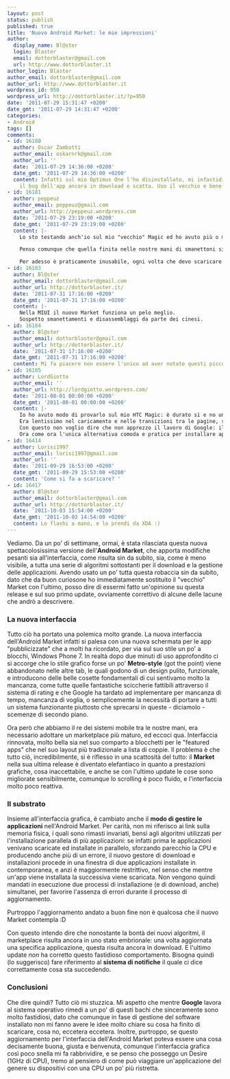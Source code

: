 ```yaml
---
layout: post
status: publish
published: true
title: 'Nuovo Android Market: le mie impressioni'
author:
  display_name: Bl@ster
  login: Blaster
  email: dottorblaster@gmail.com
  url: http://www.dottorblaster.it
author_login: Blaster
author_email: dottorblaster@gmail.com
author_url: http://www.dottorblaster.it
wordpress_id: 950
wordpress_url: http://dottorblaster.it/?p=950
date: '2011-07-29 15:31:47 +0200'
date_gmt: '2011-07-29 14:31:47 +0200'
categories:
- Android
tags: []
comments:
- id: 16180
  author: Oscar Zambotti
  author_email: oskarnrk@gmail.com
  author_url: ''
  date: '2011-07-29 14:36:00 +0200'
  date_gmt: '2011-07-29 14:36:00 +0200'
  content: Infatti sul mio Optimus One l'ho disinstallato, mi infastidisce troppo
    il bug dell'app ancora in download e scatta. Uso il vecchio e bene così...
- id: 16181
  author: peppeuz
  author_email: peppeuz@gmail.com
  author_url: http://peppeuz.wordpress.com
  date: '2011-07-29 23:19:00 +0200'
  date_gmt: '2011-07-29 23:19:00 +0200'
  content: |-
    Lo sto testando anch'io sul mio "vecchio" Magic ed ho avuto più o meno le stesse impressioni.

    Penso comunque che quella finita nelle nostre mani di smanettoni sia poco più che una beta o comunque una versione che presto (si spera) verrà migliorata notevolmente con un nuovo Market.

    Per adesso è praticamente inusabile, ogni volta che devo scaricare qualcosa smadonno. Sì, tornerò molto presto alla vecchia release.
- id: 16183
  author: Bl@ster
  author_email: dottorblaster@gmail.com
  author_url: http://dottorblaster.it/
  date: '2011-07-31 17:16:00 +0200'
  date_gmt: '2011-07-31 17:16:00 +0200'
  content: |-
    Nella MIUI il nuovo Market funziona un pelo meglio.
    Sospetto smanettamenti e disassemblaggi da parte dei cinesi.
- id: 16184
  author: Bl@ster
  author_email: dottorblaster@gmail.com
  author_url: http://dottorblaster.it/
  date: '2011-07-31 17:16:00 +0200'
  date_gmt: '2011-07-31 17:16:00 +0200'
  content: Mi fa piacere non essere l'unico ad aver notato questi piccoli glitch ;)
- id: 16185
  author: LordGiotto
  author_email: ''
  author_url: http://lordgiotto.wordpress.com/
  date: '2011-08-01 00:00:00 +0200'
  date_gmt: '2011-08-01 00:00:00 +0200'
  content: |-
    Io ho avuto modo di provarlo sul mio HTC Magic: è durato si e no un'ora.
    Era lentissimo nel caricamento e nelle transizioni tra le pagine, senza aggiungere nulla di così innovativo da giustificarne i difetti.
    Con questo non voglio dire che non apprezzo il lavoro di Google: il market è il centro nevralgico di Android e fa molto bene a migliorarlo, abbellirlo e renderlo sempre più intuitivo ed accessibile, ma hanno ancora lavoro da fare :)
    Ora come ora l'unica alternativa comoda e pratica per installare applicazioni resta il market via web :)
- id: 16414
  author: Lorisi1997
  author_email: lorisi1997@gmail.com
  author_url: ''
  date: '2011-09-29 16:53:00 +0200'
  date_gmt: '2011-09-29 15:53:00 +0200'
  content: 'Come si fa a scaricare? '
- id: 16417
  author: Bl@ster
  author_email: dottorblaster@gmail.com
  author_url: http://dottorblaster.it/
  date: '2011-10-03 15:54:00 +0200'
  date_gmt: '2011-10-03 14:54:00 +0200'
  content: Lo flashi a mano, e lo prendi da XDA :)
---
```

<p>Vediamo. Da un po' di settimane, ormai, è stata rilasciata questa nuova spettacolosissima versione dell'<strong>Android Market</strong>, che apporta modifiche pesanti sia all'interfaccia, come risulta sin da subito, sia, come è meno visibile, a tutta una serie di algoritmi sottostanti per il download e la gestione delle applicazioni. Avendo usato un po' tutta questa robaccia sin da subito, dato che da buon curiosone ho immediatamente sostituito il "vecchio" Market con l'ultimo, posso dire di essermi fatto un'opinione su questa release e sul suo primo update, ovviamente correttivo di alcune delle lacune che andrò a descrivere.</p>
<h3>La nuova interfaccia</h3>
<p>Tutto ciò ha portato una polemica molto grande. La nuova interfaccia dell'Android Market infatti si palesa con una nuova schermata per le app "pubblicizzate" che a molti ha ricordato, per via sul suo stile un po' a blocchi, Windows Phone 7. In realtà dopo due minuti di uso approfondito ci si accorge che lo stile grafico forse un po' <strong>Metro-style</strong> (got the point) viene abbandonato nelle altre tab, le quali godono di un design pulito, funzionale, e introducono delle belle cosette fondamentali di cui sentivamo molto la mancanza, come tutte quelle fantastiche sciccherie fattibili attraverso il sistema di rating e che Google ha tardato ad implementare per mancanza di tempo, mancanza di voglia, o semplicemente la necessità di portare a tutti un sistema funzionante piuttosto che sprecarsi in queste - diciamolo - scemenze di secondo piano.</p>
<p>Ora però che abbiamo il re dei sistemi mobile tra le nostre mani, era necessario adottare un marketplace più maturo, ed eccoci qua. Interfaccia rinnovata, molto bella sia nel suo comparto a blocchetti per le "featured apps" che nel suo layout più tradizionale a lista di coppie. Il problema è che tutto ciò, incredibilmente, si è riflesso in una scattosità del tutto: il <strong>Market</strong> nella sua ultima release è diventato elefantiaco in quanto a prestazioni grafiche, cosa inaccettabile, e anche se con l'ultimo update le cose sono migliorate sensibilmente, comunque lo scrolling è poco fluido, e l'interfaccia molto poco reattiva.</p>
<h3>Il substrato</h3>
<p>Insieme all'interfaccia grafica, è cambiato anche il <strong>modo di gestire le applicazioni</strong> nell'Android Market. Per carità, non mi riferisco ai link sulla memoria fisica, i quali sono rimasti invariati, bensì agli algoritmi utilizzati per l'installazione parallela di più applicazioni: se infatti prima le applicazioni venivano scaricate ed installate in parallelo, sforzando parecchio la CPU e producendo anche più di un errore, il nuovo gestore di download e installazioni procede in una finestra di due applicazioni installate in contemporanea, e anzi è maggiormente restrittivo, nel senso che mentre un'app viene installata la successiva viene scaricata. Non vengono quindi mandati in esecuzione due processi di installazione (e di download, anche) simultanei, per favorire l'assenza di errori durante il processo di aggiornamento.</p>
<p>Purtroppo l'aggiornamento andato a buon fine non è qualcosa che il nuovo Market contempla :D</p>
<p>Con questo intendo dire che nonostante la bontà dei nuovi algoritmi, il marketplace risulta ancora in uno stato embrionale: una volta aggiornata una specifica applicazione, questa risulta ancora in download. E l'ultimo update <em>non</em> ha corretto questo fastidioso comportamento. Bisogna quindi (lo suggerisco) fare riferimento al <strong>sistema di notifiche</strong> il quale ci dice correttamente cosa sta succedendo.</p>
<h3>Conclusioni</h3>
<p>Che dire quindi? Tutto ciò mi stuzzica. Mi aspetto che mentre <strong>Google</strong> lavora al sistema operativo rimedi a un po' di questi bachi che sinceramente sono molto fastidiosi, dato che comunque in fase di gestione del software installato non mi fanno avere le idee molto chiare su cosa ha finito di scaricare, cosa no, eccetera eccetera. Inoltre, purtroppo, se questo aggiornamento per l'interfaccia dell'Android Market poteva essere una cosa decisamente buona, giusta e benvenuta, comunque l'interfaccia grafica così poco snella mi fa rabbrividire, e se penso che posseggo un Desire (1GHz di CPU), tremo al pensiero di come può viaggiare un'applicazione del genere su dispositivi con una CPU un po' più ristretta.</p>
